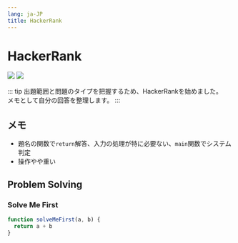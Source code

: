 ```yaml
---
lang: ja-JP
title: HackerRank
---
```


# HackerRank

![](https://img.shields.io/badge/-Typescript-9ca3af.svg?logo=typescript&style=popout-square)  ![](https://img.shields.io/badge/-Javascript-9ca3af.svg?logo=javascript&style=popout-square)



::: tip
出題範囲と問題のタイプを把握するため、HackerRankを始めました。  
メモとして自分の回答を整理します。
:::



## メモ

- 題名の関数で`return`解答、入力の処理が特に必要ない、`main`関数でシステム判定
- 操作やや重い



## Problem Solving

### Solve Me First

```js
function solveMeFirst(a, b) {
  return a + b
}
```

